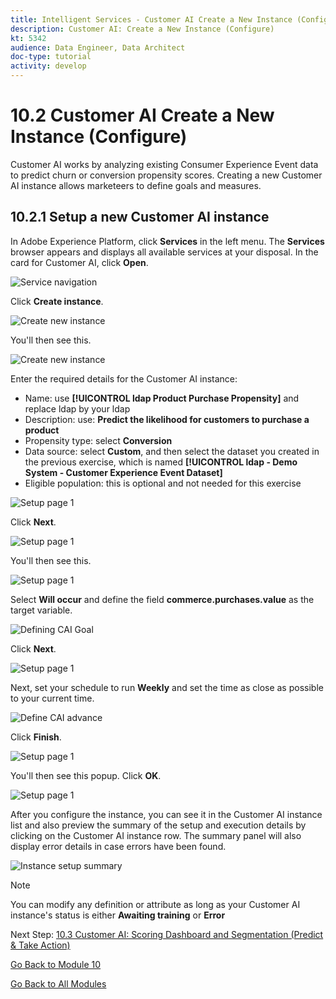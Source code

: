 ```yaml
---
title: Intelligent Services - Customer AI Create a New Instance (Configure)
description: Customer AI: Create a New Instance (Configure)
kt: 5342
audience: Data Engineer, Data Architect
doc-type: tutorial
activity: develop
---
```


# 10.2 Customer AI Create a New Instance (Configure)

Customer AI works by analyzing existing Consumer Experience Event data to predict churn or conversion propensity scores. Creating a new Customer AI instance allows marketeers to define goals and measures.

## 10.2.1 Setup a new Customer AI instance

In Adobe Experience Platform, click **Services** in the left menu. The **Services** browser appears and displays all available services at your disposal. In the card for Customer AI, click **Open**.

![Service navigation](./images/navigatetoservice.png)

Click **Create instance**.

![Create new instance](./images/createnewinstance.png)

You'll then see this.

![Create new instance](./images/custai1.png)

Enter the required details for the Customer AI instance:

- Name: use **[!UICONTROL ldap Product Purchase Propensity]** and replace ldap by your ldap
- Description: use: **Predict the likelihood for customers to purchase a product**
- Propensity type: select **Conversion**
- Data source: select **Custom**, and then select the dataset you created in the previous exercise, which is named **[!UICONTROL ldap - Demo System - Customer Experience Event Dataset]**
- Eligible population: this is optional and not needed for this exercise

![Setup page 1](./images/setuppage1.png)

Click **Next**.

![Setup page 1](./images/next.png)

You'll then see this.

![Setup page 1](./images/custai2.png)

Select **Will occur** and define the field **commerce.purchases.value** as the target variable.

![Defining CAI Goal](./images/caidefinegoal.png)

Click **Next**.

![Setup page 1](./images/next.png)

Next, set your schedule to run **Weekly** and set the time as close as possible to your current time.

![Define CAI advance](./images/caiadvancepage.png)

Click **Finish**.

![Setup page 1](./images/finish.png)

You'll then see this popup. Click **OK**.

![Setup page 1](./images/finish1.png)

After you configure the instance, you can see it in the Customer AI instance list and also preview the summary of the setup and execution details by clicking on the Customer AI instance row. The summary panel will also display error details in case errors have been found.

![Instance setup summary](./images/caiinstancesummary.png)

>[!NOTE]
>
>You can modify any definition or attribute as long as your Customer AI instance's status is either **Awaiting training** or **Error**

Next Step: [10.3 Customer AI: Scoring Dashboard and Segmentation (Predict & Take Action)](./ex3.md)

[Go Back to Module 10](./intelligent-services.md)

[Go Back to All Modules](./../../overview.md)

